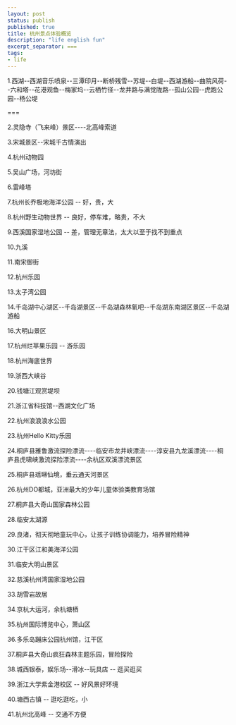 ```yaml
---
layout: post
status: publish
published: true
title: 杭州景点体验概览
description: "life english fun"
excerpt_separator: ===
tags:
- life
---
```



1.西湖--西湖音乐喷泉--三潭印月--断桥残雪--苏堤--白堤--西湖游船--曲院风荷--六和塔--花港观鱼--梅家坞--云栖竹径--龙井路与满觉陇路--孤山公园--虎跑公园--杨公堤

===

2.灵隐寺（飞来峰）景区----北高峰索道

3.宋城景区--宋城千古情演出

4.杭州动物园

5.吴山广场，河坊街

6.雷峰塔

7.杭州长乔极地海洋公园 -- 好，贵，大

8.杭州野生动物世界 -- 良好，停车难，略贵，不大

9.西溪国家湿地公园 -- 差，管理无章法，太大以至于找不到重点

10.九溪

11.南宋御街

12.杭州乐园

13.太子湾公园

14.千岛湖中心湖区--千岛湖景区--千岛湖森林氧吧--千岛湖东南湖区景区--千岛湖游船

16.大明山景区

17.杭州烂苹果乐园 -- 游乐园

18.杭州海底世界

19.浙西大峡谷

20.钱塘江观赏堤坝

21.浙江省科技馆--西湖文化广场

22.杭州浪浪浪水公园

23.杭州Hello Kitty乐园

24.桐庐县雅鲁激流探险漂流----临安市龙井峡漂流----淳安县九龙溪漂流----桐庐县虎啸峡激流探险漂流----余杭区双溪漂流景区

25.桐庐县瑶琳仙境，垂云通天河景区

26.杭州DO都城，亚洲最大的少年儿童体验类教育场馆

27.桐庐县大奇山国家森林公园

28.临安太湖源

29.良渚，彻天彻地童玩中心，让孩子训练协调能力，培养冒险精神

30.江干区江和美海洋公园

31.临安大明山景区

32.慈溪杭州湾国家湿地公园

33.胡雪岩故居

34.京杭大运河，余杭塘栖

35.杭州国际博览中心，萧山区

36.多乐岛蹦床公园杭州馆，江干区

37.桐庐县大奇山疯狂森林主题乐园，冒险探险

38.城西银泰，娱乐场--滑冰--玩具店 -- 逛买逛买

39.浙江大学紫金港校区 -- 好风景好环境

40.塘西古镇  -- 逛吃逛吃，小

41.杭州北高峰 -- 交通不方便

